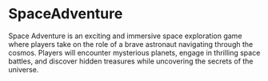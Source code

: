 # SpaceAdventure
 Space Adventure is an exciting and immersive space exploration game where players take on the role of a brave astronaut navigating through the cosmos. Players will encounter mysterious planets, engage in thrilling space battles, and discover hidden treasures while uncovering the secrets of the universe.
